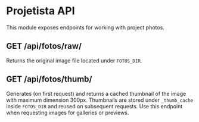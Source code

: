 # Projetista API

This module exposes endpoints for working with project photos.

## GET /api/fotos/raw/<path>
Returns the original image file located under `FOTOS_DIR`.

## GET /api/fotos/thumb/<path>
Generates (on first request) and returns a cached thumbnail of the image with
maximum dimension 300px. Thumbnails are stored under `_thumb_cache` inside
`FOTOS_DIR` and reused on subsequent requests. Use this endpoint when
requesting images for galleries or previews.
